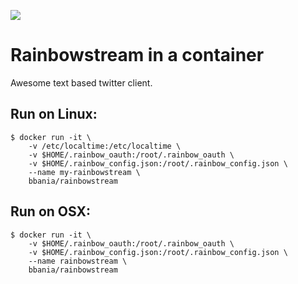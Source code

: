[![](https://badge.imagelayers.io/bbania/rainbowstream:latest.svg)](https://imagelayers.io/?images=bbania/rainbowstream:latest 'Get your own badge on imagelayers.io')

Rainbowstream in a container
============================

Awesome text based twitter client.

## Run on Linux:

```
$ docker run -it \
    -v /etc/localtime:/etc/localtime \
    -v $HOME/.rainbow_oauth:/root/.rainbow_oauth \
    -v $HOME/.rainbow_config.json:/root/.rainbow_config.json \
    --name my-rainbowstream \
    bbania/rainbowstream
```

## Run on OSX:

```
$ docker run -it \
    -v $HOME/.rainbow_oauth:/root/.rainbow_oauth \
    -v $HOME/.rainbow_config.json:/root/.rainbow_config.json \
    --name rainbowstream \
    bbania/rainbowstream
```

